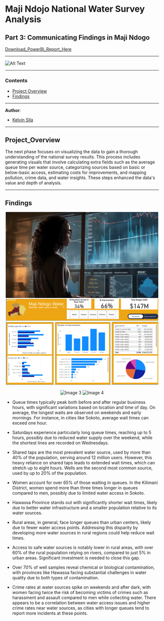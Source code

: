 # Maji Ndojo National Water Survey Analysis
## Part 3: Communicating Findings in Maji Ndogo
[Download_PowerBI_Report_Here](part_3.pbix)
***
![Alt Text](images/Capture.PNG)

***

### Contents
- [Project Overview](#project_overview)
- [Findings](Findings)

***

**Author**: 
* [Kelvin SIla](https://github.com/ksila01)
***
  
## Project_Overview
The next phase focuses on visualizing the data to gain a thorough understanding of the national survey results. This process includes generating visuals that involve calculating extra fields such as the average queue time per water source, categorizing sources based on basic or below-basic access, estimating costs for improvements, and mapping pollution, crime data, and water insights. These steps enhanced the data's value and depth of analysis.
***
## Findings
<p align="center">
  <img src="images/Image.PNG" alt="Image 1" width="500"/>
  <img src="images/image1.PNG" alt="Image 2" width="500"/>
</p>
<p align="center">
  <img src="images/Image2.PNG" alt="Image 3" width="500"/>
  <img src="images/Image3.PNG" alt="Image 4" width="500"/>
</p>

* Queue times typically peak both before and after regular business hours, with significant variations based on location and time of day. On average, the longest waits are observed on weekends and early mornings. For instance, in cities like Sokoto, average wait times can exceed one hour.

* Saturdays experience particularly long queue times, reaching up to 5 hours, possibly due to reduced water supply over the weekend, while the shortest lines are recorded on Wednesdays.

* Shared taps are the most prevalent water source, used by more than 40% of the population, serving around 12 million users. However, this heavy reliance on shared taps leads to extended wait times, which can stretch up to eight hours. Wells are the second most common source, used by up to 20% of the population.

* Women account for over 65% of those waiting in queues. In the Kilimani District, women spend more than three times longer in queues compared to men, possibly due to limited water access in Sokoto.

* Hawassa Province stands out with significantly shorter wait times, likely due to better water infrastructure and a smaller population relative to its water sources.

* Rural areas, in general, face longer queues than urban centers, likely due to fewer water access points. Addressing this disparity by developing more water sources in rural regions could help reduce wait times.

* Access to safe water sources is notably lower in rural areas, with over 60% of the rural population relying on rivers, compared to just 5% in urban areas. Significant investment is needed to close this gap.

* Over 70% of well samples reveal chemical or biological contamination, with provinces like Hawassa facing substantial challenges in water quality due to both types of contamination.

* Crime rates at water sources spike on weekends and after dark, with women facing twice the risk of becoming victims of crimes such as harassment and assault compared to men while collecting water. There appears to be a correlation between water access issues and higher crime rates near water sources, as cities with longer queues tend to report more incidents at these points.
